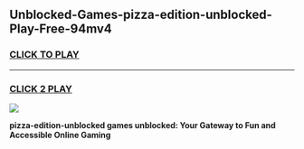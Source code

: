 
## Unblocked-Games-pizza-edition-unblocked-Play-Free-94mv4
<h3>
<a href="https://premium76.site?title=pizza-edition-unblocked&ref=21A">CLICK TO PLAY</a></h3>
<hr>

<h3>
<a href="https://premium76.site?title=pizza-edition-unblocked&ref=21A">CLICK 2 PLAY</a>
  
</h3>

<a href="https://premium76.site?title=pizza-edition-unblocked&ref=21A"><img src="https://clearcache.store/games.png"></a>


**pizza-edition-unblocked games unblocked: Your Gateway to Fun and Accessible Online Gaming**
